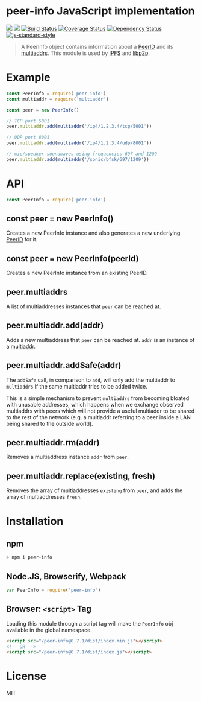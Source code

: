 peer-info JavaScript implementation
===================================

[![](https://img.shields.io/badge/made%20by-Protocol%20Labs-blue.svg?style=flat-square)](http://ipn.io)
[![](https://img.shields.io/badge/freenode-%23ipfs-blue.svg?style=flat-square)](http://webchat.freenode.net/?channels=%23ipfs)
[![Build Status](https://travis-ci.org/diasdavid/js-peer-info.svg?style=flat-square)](https://travis-ci.org/diasdavid/js-peer-info)
[![Coverage Status](https://coveralls.io/repos/github/diasdavid/js-peer-info/badge.svg?branch=master)](https://coveralls.io/github/diasdavid/js-peer-info?branch=master)
[![Dependency Status](https://david-dm.org/diasdavid/js-peer-info.svg?style=flat-square)](https://david-dm.org/diasdavid/js-peer-info)
[![js-standard-style](https://img.shields.io/badge/code%20style-standard-brightgreen.svg?style=flat-square)](https://github.com/feross/standard)

> A PeerInfo object contains information about a
> [PeerID](https://github.com/libp2p/js-peer-id) and its
> [multiaddrs](https://github.com/multiformats/js-multiaddr). This module is used by
> [IPFS](https://github.com/ipfs/ipfs) and
> [libp2p](https://github.com/libp2p/js-libp2p).

# Example

```js
const PeerInfo = require('peer-info')
const multiaddr = require('multiaddr')

const peer = new PeerInfo()

// TCP port 5001
peer.multiaddr.add(multiaddr('/ip4/1.2.3.4/tcp/5001'))

// UDP port 8001
peer.multiaddr.add(multiaddr('/ip4/1.2.3.4/udp/8001'))

// mic/speaker soundwaves using frequencies 697 and 1209
peer.multiaddr.add(multiaddr('/sonic/bfsk/697/1209'))
```

# API

```js
const PeerInfo = require('peer-info')
```

## const peer = new PeerInfo()

Creates a new PeerInfo instance and also generates a new underlying
[PeerID](https://github.com/diasdavid/js-peer-id) for it.

## const peer = new PeerInfo(peerId)

Creates a new PeerInfo instance from an existing PeerID.

## peer.multiaddrs

A list of multiaddresses instances that `peer` can be reached at.

## peer.multiaddr.add(addr)

Adds a new multiaddress that `peer` can be reached at. `addr` is an instance of
a [multiaddr](https://github.com/jbenet/js-multiaddr).

## peer.multiaddr.addSafe(addr)

The `addSafe` call, in comparison to `add`, will only add the multiaddr to
`multiaddrs` if the same multiaddr tries to be added twice.

This is a simple mechanism to prevent `multiaddrs` from becoming bloated with
unusable addresses, which happens when we exchange observed multiaddrs with
peers which will not provide a useful multiaddr to be shared to the rest of the
network (e.g. a multiaddr referring to a peer inside a LAN being shared to the
outside world).

## peer.multiaddr.rm(addr)

Removes a multiaddress instance `addr` from `peer`.

## peer.multiaddr.replace(existing, fresh)

Removes the array of multiaddresses `existing` from `peer`, and adds the array
of multiaddresses `fresh`.


# Installation

## npm

```sh
> npm i peer-info
```

## Node.JS, Browserify, Webpack

```JavaScript
var PeerInfo = require('peer-info')
```

## Browser: `<script>` Tag

Loading this module through a script tag will make the `PeerInfo` obj available in the global namespace.

```html
<script src="/peer-info@0.7.1/dist/index.min.js"></script>
<!-- OR -->
<script src="/peer-info@0.7.1/dist/index.js"></script>
```

# License

MIT
